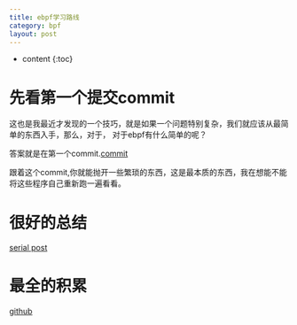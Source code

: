 ```yaml
---
title: ebpf学习路线
category: bpf
layout: post
---
```

* content
{:toc}

# 先看第一个提交commit
这也是我最近才发现的一个技巧，就是如果一个问题特别复杂，我们就应该从最简单的东西入手，那么，对于，
对于ebpf有什么简单的呢？

答案就是在第一个commit.[commit](https://git.kernel.org/pub/scm/linux/kernel/git/torvalds/linux.git/commit/?id=99c55f7d47c0dc6fc64729f37bf435abf43f4c60)

跟着这个commit,你就能抛开一些繁琐的东西，这是最本质的东西，我在想能不能将这些程序自己重新跑一遍看看。

# 很好的总结
[serial post](https://ferrisellis.com/posts/ebpf_syscall_and_maps/)

# 最全的积累
[github](https://github.com/zoidbergwill/awesome-ebpf)





